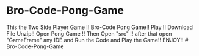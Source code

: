 # Bro-Code-Pong-Game
This the Two Side Player Game !!
Bro-Code Pong Game!!
Play !!
Download File Unzip!!
Open Pong Game !!
Then Open "src" !!
after that open "GameFrame" any IDE and Run the Code and Play the Game!!
ENJOY!!
#   B r o - C o d e - P o n g - G a m e  
 